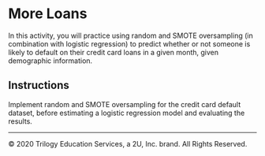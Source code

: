 # More Loans

In this activity, you will practice using random and SMOTE oversampling (in combination with logistic regression) to predict whether or not someone is likely to default on their credit card loans in a given month, given demographic information.

## Instructions

Implement random and SMOTE oversampling for the credit card default dataset, before estimating a logistic regression model and evaluating the results.

---

© 2020 Trilogy Education Services, a 2U, Inc. brand. All Rights Reserved.
